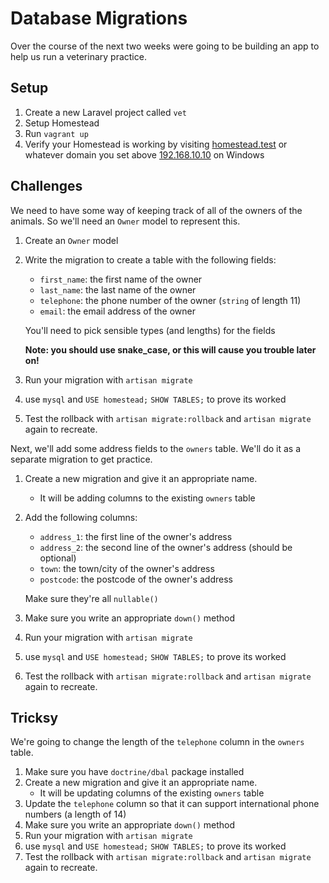 # Database Migrations

Over the course of the next two weeks were going to be building an app to help us run a veterinary practice.

## Setup

1) Create a new Laravel project called `vet`
1) Setup Homestead
1) Run `vagrant up`
1) Verify your Homestead is working by visiting [homestead.test](http://homestead.test) or whatever domain you set above [192.168.10.10](http://192.168.10.10) on Windows

## Challenges

We need to have some way of keeping track of all of the owners of the animals. So we'll need an `Owner` model to represent this.

1) Create an `Owner` model
1) Write the migration to create a table with the following fields:

    - `first_name`: the first name of the owner
    - `last_name`: the last name of the owner
    - `telephone`: the phone number of the owner (`string` of length 11)
    - `email`: the email address of the owner

    You'll need to pick sensible types (and lengths) for the fields

    **Note: you should use snake_case, or this will cause you trouble later on!**

1) Run your migration with `artisan migrate`
1) use `mysql` and `USE homestead;` `SHOW TABLES;` to prove its worked
1) Test the rollback with `artisan migrate:rollback` and `artisan migrate` again to recreate.

Next, we'll add some address fields to the `owners` table. We'll do it as a separate migration to get practice.

1) Create a new migration and give it an appropriate name.
    - It will be adding columns to the existing `owners` table
1) Add the following columns:

    - `address_1`: the first line of the owner's address
    - `address_2`: the second line of the owner's address (should be optional)
    - `town`: the town/city of the owner's address
    - `postcode`: the postcode of the owner's address

    Make sure they're all `nullable()`

1) Make sure you write an appropriate `down()` method
1) Run your migration with `artisan migrate`
1) use `mysql` and `USE homestead;` `SHOW TABLES;` to prove its worked
1) Test the rollback with `artisan migrate:rollback` and `artisan migrate` again to recreate.

## Tricksy

We're going to change the length of the `telephone` column in the `owners` table.

1) Make sure you have `doctrine/dbal` package installed
1) Create a new migration and give it an appropriate name.
    - It will be updating columns of the existing `owners` table
1) Update the `telephone` column so that it can support international phone numbers (a length of 14)
1) Make sure you write an appropriate `down()` method
1) Run your migration with `artisan migrate`
1) use `mysql` and `USE homestead;` `SHOW TABLES;` to prove its worked
1) Test the rollback with `artisan migrate:rollback` and `artisan migrate` again to recreate.
